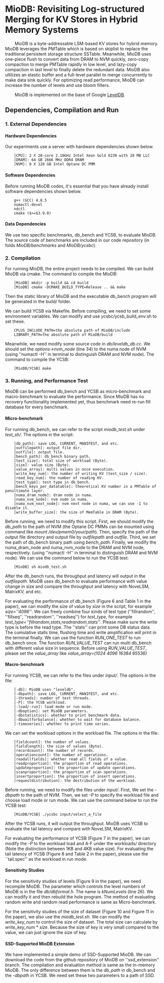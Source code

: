 # MioDB: Revisiting Log-structured Merging for KV Stores in Hybrid Memory Systems
&#160; &#160; &#160; &#160; MioDB is a byte-addressable LSM-based KV stores for hybrid memory. MioDB leverages the PMTable which is based on skiplist to replace the traditional persistent storage structure SSTable. Meanwhile, MioDB uses one-piece flush to convert data from DRAM to NVM quickly, zero-copy compaction to merge PMTable rapidly in low level, and lazy-copy compaction in last level to finally delete the redundant data. MioDB also ultilizes an elastic buffer and a full-level parallel to merge concurrently to make data sink quickly. For optimizing read performance, MioDB can increase the number of levels and use bloom filters.

&#160; &#160; &#160; &#160; MioDB is implemented on the base of Google [LevelDB](https://github.com/google/leveldb).

## Dependencies, Compilation and Run
### 1. External Dependencies
#### Hardware Dependencies
Our experiments use a server with hardware dependencies shown below.

```
    [CPU]: 2 X 20-core 2.10GHz Intel Xeon Gold 6230 with 28 MB LLC
    [DRAM]: 64 GB 2666 MHz DDR4 DRAM
    [NVM]: 8 X 128 GB Intel Optane DC PMM
```

#### Software Dependencies
Before running MioDB codes, it's essential that you have already install software dependencies shown below.

```
    g++ (GCC) 4.8.5
    numactl-devel
    ndctl
    cmake ($>=$3.9.0)
```

#### Data Dependencies
We use two specific benchmarks, db_bench and YCSB, to evaluate MioDB. The source code of benchmarks are included in our code repository (in folds *MioDB/benchmarks* and *MioDB/ycsbc*).

### 2. Compilation
For running MioDB, the entire project needs to be compiled. We can build MioDB via cmake. The command to compile the MioDB:
    
```
    [MioDB] mkdir -p build && cd build
    [MioDB] cmake -DCMAKE_BUILD_TYPE=Release .. && make
```
    
Then the static library of MioDB and the executable db_bench program will be generated in the build/ folder.

We can build YCSB via Makefile. Before compiling, we need to set some environment variables. We can modify and use ycsbc/ycsb_build_env.sh to set these.

```
    CPLUS_INCLUDE_PATH=the absolute path of MioDB/include
    LIBRARY_PATH=the absolute path of MioDB/build
```
    
Meanwhile, we need modify some source code in *db/leveldb_db.cc*. We should set the *options->nvm_node* (line 34) to the numa node of NVM (using ''numactl -H'' in terminal to distinguish DRAM and NVM node). The command to compile the YCSB:

```
    [MioDB/YCSB] make
```

### 3. Running, and Performance Test

MioDB can be performed db_bench and YCSB as micro-benchmark and macro-benchmark to evaluate the performance. Since MioDB has no recovery functionality implemented yet, thus benchmark need re-run fill database for every benchmark.

#### Micro-benchmark

For running db_bench, we can refer to the script *miodb_test.sh* under *test_sh/*. The options in the script:

```
    [db_path]: save LOG, CURRENT, MANIFEST, and etc.
    [outfilepath]: output file dir.
    [outfile]: output file.
    [bench_path]: db_bench binary path.
    [test_size]: total size of workload (Byte).
    [size]: value size (Byte).
    [value_array]: multi values in once execution.
    [write_key_num]: the number of writing KV (test_size / size).
    [read_key_num]: the number of reading KV.
    [test_type]: test type in db_bench.
    [bench_keys_per_datatable]: theoretical KV number in a PMTable of penultimate layer.
    [numa_dram_node]: dram node in numa.
    [numa_nvm_node]: nvm node in numa.
    [numa_nvm_next_node]: nvm next node in numa, we can use -1 to disable it.
    [write_buffer_size]: the size of MemTable in DRAM (Byte).
```

Before running, we need to modify this script. First, we should modify the *db_path* to the path of NVM (the Optane DC PMMs can be mounted using command like *mount /dev/pmem0/your/path*). Then, specify the path of the output file directory and output file by *outfilepath* and *outfile*. Third, we set the path of db_bench binary path using *bench_path*. Finally, we modify the numa_dram_node and numa_nvm_node to the DRAM and NVM node, respectively. (using ''numactl -H'' in terminal to distinguish DRAM and NVM node). We can use the command below to run the YCSB test:

```
    [MioDB] sh miodb_test.sh
```
    
After the db_bench runs, the throughput and latency will output in the *outfilepath*. MioDB uses db_bench to evaluate performance with value change in size and compare the throughput and latency with NoveLSM, MatrixKV, and etc.

For evaluating the performance of db_bench (Figure 6 and Table 1 in the paper), we can modify the size of value by *size* in the script, for example *size=''4096''*. We can freely combine four kinds of test type (''fillrandom'', ''fillseq'', ''readrandom'', ''readseq'') for *test_type*, for example *test_type=''fillrandom,stats,readrandom,stats''*. Please make sure the write type is before the read type. The ''stats'' can print some DB status data. The cumulative stalls time, flushing time and write amplification will print in the terminal finally. We can use the function *RUN_ONE_TEST* to run db_bench once. The function *RUN_VALUE_TEST* can run multi db_bench with different value size in sequence. Before using *RUN_VALUE_TEST*, please set the *value_array* like *value_array=(1024 4096 16384 65536)*



#### Macro-benchmark

For running YCSB, we can refer to the files under *input/*. The options in the file:

```
    [-db]: MioDB uses "leveldb".
    [-dbpath]: save LOG, CURRENT, MANIFEST, and etc.
    [-threads]: number of test threads.
    [-P]: the YCSB workload.
    [-load/-run]: load mode or run mode.
    [-dboption]: set MioDB parameters. 
    [-dbstatistics]: whether to print benchmark data.
    [-dbwaitforbalance]: whether to wait for database balance.
    [-timeseries]: whether to print time series.
```

We can set the workload options in the workload file. The options in the file:

```
    [fieldcount]: the number of values.
    [fieldlength]: the size of values (Byte).
    [recordcount]: the number of records.
    [operationcount]: the number of operations.
    [readallfields]: whether read all fields of a value.
    [readproportion]: the proportion of read operations. 
    [updateproportion]: the proportion of update operations. 
    [scanproportion]: the proportion of scan operations.
    [insertproportion]: the proportion of insert operations.
    [requestdistribution]: the destribution of the workload.
```

Before running, we need to modify the files under  *input/*. First, We set the *-dbpath* to the path of NVM. Then, we set *-P* to specify the workload file and choose load mode or run mode. We can use the command below to run the YCSB test:

```
    [MioDB/YCSB] ./ycsbc input/select_a_file
```
    
After the YCSB runs, it will output the throughput. MioDB uses YCSB to evaluate the tail latency and compare with NoveLSM, MatrixKV.

For evaluating the performance of YCSB (Figure 7 in the paper), we can modify the *-P* to the workload load and A-F under the workloads/ directory (Note the distinction between 1KB and 4KB value size). For evaluating the tail latency of YCSB (Figure 8 and Table 2 in the paper), please use the ``tail.spec'' as the workload in run mode.

#### Sensitivity Studies

For the sensitivity studies of levels (Figure 9 in the paper), we need recompile MioDB. The parameter which controls the level numbers of MioDB is in the file *db/dbformat.h*. The name is *kNumLevels* (line 26). We can modify it and then rebuild the hole program. The method of evaluating random write and random read performance is same as Micro-benchmark.

For the sensitivity studies of the size of dataset (Figure 10 and Figure 11 in the paper), we also use the *miodb_test.sh*. We can modify the *write_key_num* to control the size of dataset. The total size can calculate by *write_key_num* * *size*. Because the size of key is very small compared to the value, we can just ignore the size of key.

#### SSD-Supported MioDB Extension
We have implemented a simple demo of SSD-Supported MioDB. We can download the code from the github repository of MioDB on ''ssd_extension'' branch. The compilation and evaluation method is same as the in-memory MioDB. The only difference between them is the *db_path* in db_bench and the *-dbpath* in YCSB. We need set these two parameters to a path of SSD.
